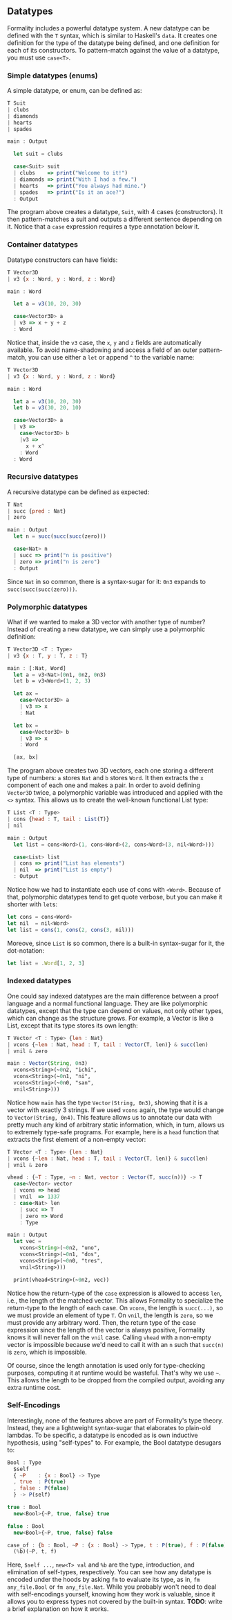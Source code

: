 ## Datatypes

Formality includes a powerful datatype system. A new datatype can be defined with the `T` syntax, which is similar to Haskell's `data`. It creates one definition for the type of the datatype being defined, and one definition for each of its constructors. To pattern-match against the value of a datatype, you must use `case<T>`.

### Simple datatypes (enums)

A simple datatype, or enum, can be defined as:

```javascript
T Suit
| clubs
| diamonds
| hearts
| spades

main : Output

  let suit = clubs

  case<Suit> suit
  | clubs    => print("Welcome to it!")
  | diamonds => print("With I had a few.")
  | hearts   => print("You always had mine.")
  | spades   => print("Is it an ace?")
  : Output
```

The program above creates a datatype, `Suit`, with 4 cases (constructors). It then pattern-matches a suit and outputs a different sentence depending on it. Notice that a `case` expression requires a type annotation below it.

### Container datatypes

Datatype constructors can have fields:

```javascript
T Vector3D
| v3 {x : Word, y : Word, z : Word}

main : Word

  let a = v3(10, 20, 30)

  case<Vector3D> a
  | v3 => x + y + z
  : Word
```

Notice that, inside the `v3` case, the `x`, `y` and `z` fields are automatically available. To avoid name-shadowing and access a field of an outer pattern-match, you can use either a `let` or append `^` to the variable name:

```javascript
T Vector3D
| v3 {x : Word, y : Word, z : Word}

main : Word

  let a = v3(10, 20, 30)
  let b = v3(30, 20, 10)

  case<Vector3D> a
  | v3 =>
    case<Vector3D> b
    |v3 =>
      x + x^
    : Word
  : Word
```

### Recursive datatypes

A recursive datatype can be defined as expected:

```javascript
T Nat
| succ {pred : Nat}
| zero

main : Output
  let n = succ(succ(succ(zero)))

  case<Nat> n
  | succ => print("n is positive")
  | zero => print("n is zero")
  : Output
```

Since `Nat` in so common, there is a syntax-sugar for it: `0n3` expands to `succ(succ(succ(zero)))`.

### Polymorphic datatypes

What if we wanted to make a 3D vector with another type of number? Instead of creating a new datatype, we can simply use a polymorphic definition:

```javascript
T Vector3D <T : Type>
| v3 {x : T, y : T, z : T} 

main : [:Nat, Word]
  let a = v3<Nat>(0n1, 0n2, 0n3)
  let b = v3<Word>(1, 2, 3)

  let ax =
    case<Vector3D> a
    | v3 => x
    : Nat

  let bx =
    case<Vector3D> b
    | v3 => x
    : Word

  [ax, bx]
```

The program above creates two 3D vectors, each one storing a different type of numbers: `a` stores `Nat` and `b` stores `Word`. It then extracts the `x` component of each one and makes a pair. In order to avoid defining `Vector3D` twice, a polymorphic variable was introduced and applied with the `<>` syntax. This allows us to create the well-known functional List type:

```javascript
T List <T : Type>
| cons {head : T, tail : List(T)}
| nil

main : Output
  let list = cons<Word>(1, cons<Word>(2, cons<Word>(3, nil<Word>)))

  case<List> list
  | cons => print("List has elements")
  | nil  => print("List is empty")
  : Output
```

Notice how we had to instantiate each use of cons with `<Word>`. Because of that, polymorphic datatypes tend to get quote verbose, but you can make it shorter with `let`s:

```javascript
let cons = cons<Word>
let nil  = nil<Word>
let list = cons(1, cons(2, cons(3, nil)))
```

Moreove, since `List` is so common, there is a built-in syntax-sugar for it, the dot-notation:

```javascript
let list = .Word[1, 2, 3]
```

### Indexed datatypes

One could say indexed datatypes are the main difference between a proof language and a normal functional language. They are like polymorphic datatypes, except that the type can depend on values, not only other types, which can change as the structure grows. For example, a Vector is like a List, except that its type stores its own length:


```javascript
T Vector <T : Type> {len : Nat}
| vcons {~len : Nat, head : T, tail : Vector(T, len)} & succ(len)
| vnil & zero

main : Vector(String, 0n3)
  vcons<String>(~0n2, "ichi",
  vcons<String>(~0n1, "ni",
  vcons<String>(~0n0, "san",
  vnil<String>)))
```

Notice how `main` has the type `Vector(String, 0n3)`, showing that it is a vector with exactly 3 strings. If we used `vcons` again, the type would change to `Vector(String, 0n4)`. This feature allows us to annotate our data with pretty much any kind of arbitrary static information, which, in turn, allows us to extremely type-safe programs. For example, here is a `head` function that extracts the first element of a non-empty vector:

```javascript
T Vector <T : Type> {len : Nat}
| vcons {~len : Nat, head : T, tail : Vector(T, len)} & succ(len)
| vnil & zero

vhead : {~T : Type, ~n : Nat, vector : Vector(T, succ(n))} -> T
  case<Vector> vector
  | vcons => head
  | vnil  => 1337
  : case<Nat> len
    | succ => T
    | zero => Word
    : Type

main : Output
  let vec =
    vcons<String>(~0n2, "uno",
    vcons<String>(~0n1, "dos",
    vcons<String>(~0n0, "tres",
    vnil<String>)))

  print(vhead<String>(~0n2, vec))
```

Notice how the return-type of the `case` expression is allowed to access `len`, i.e., the length of the matched vector. This allows Formality to specialize the return-type to the length of each case. On `vcons`, the length is `succ(...)`, so we must provide an element of type `T`. On `vnil`, the length is `zero`, so we must provide any arbitrary word. Then, the return type of the case expression since the length of the vector is always positive, Formality knows it will never fall on the `vnil` case. Calling `vhead` with a non-empty vector is impossible because we'd need to call it with an `n` such that `succ(n)` is `zero`, which is impossible. 

Of course, since the length annotation is used only for type-checking purposes, computing it at runtime would be wasteful. That's why we use `~`. This allows the length to be dropped from the compiled output, avoiding any extra runtime cost.

### Self-Encodings

Interestingly, none of the features above are part of Formality's type theory. Instead, they are a lightweight syntax-sugar that elaborates to plain-old lambdas. To be specific, a datatype is encoded as is own inductive hypothesis, using "self-types" to. For example, the Bool datatype desugars to:

```javascript
Bool : Type
  $self
  { ~P    : {x : Bool} -> Type
  , true  : P(true)
  , false : P(false)
  } -> P(self)

true : Bool
  new<Bool>{~P, true, false} true

false : Bool
  new<Bool>{~P, true, false} false

case_of : {b : Bool, ~P : {x : Bool} -> Type, t : P(true), f : P(false)} -> P(b)
  (%b)(~P, t, f)
```

Here, `$self ...`, `new<T> val` and `%b` are the type, introduction, and elimination of self-types, respectively. You can see how any datatype is encoded under the hoods by asking `fm` to evaluate its type, as in, `fm any_file.Bool` or `fm any_file.Nat`. While you probably won't need to deal with self-encodings yourself, knowing how they work is valuable, since it allows you to express types not covered by the built-in syntax. 
**TODO**: write a brief explanation on how it works.
